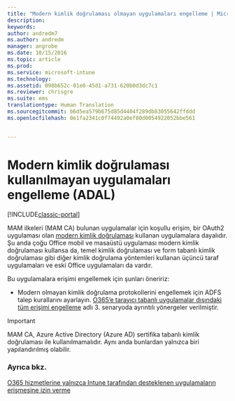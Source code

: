 ```yaml
---
title: "Modern kimlik doğrulaması olmayan uygulamaları engelleme | Microsoft Docs"
description: 
keywords: 
author: andredm7
ms.author: andredm
manager: angrobe
ms.date: 10/15/2016
ms.topic: article
ms.prod: 
ms.service: microsoft-intune
ms.technology: 
ms.assetid: 098b652c-01e0-45d1-a731-620b0d3dc7c1
ms.reviewer: chrisgre
ms.suite: ems
translationtype: Human Translation
ms.sourcegitcommit: b6d5ea579b675d85d4404f289db83055642ffddd
ms.openlocfilehash: 0e1fa2341c0f74492a0ef80d0054922052bbe561


---
```


# <a name="block-apps-that-do-not-use-modern-authentication-adal"></a>Modern kimlik doğrulaması kullanılmayan uygulamaları engelleme (ADAL)

[!INCLUDE[classic-portal](../includes/classic-portal.md)]

MAM ilkeleri (MAM CA) bulunan uygulamalar için koşullu erişim, bir OAuth2 uygulaması olan [modern kimlik doğrulaması](https://support.office.com/en-US/article/Using-Office-365-modern-authentication-with-Office-clients-776c0036-66fd-41cb-8928-5495c0f9168a) kullanan uygulamalara dayalıdır. Şu anda çoğu Office mobil ve masaüstü uygulaması modern kimlik doğrulaması kullansa da, temel kimlik doğrulaması ve form tabanlı kimlik doğrulaması gibi diğer kimlik doğrulama yöntemleri kullanan üçüncü taraf uygulamaları ve eski Office uygulamaları da vardır.

Bu uygulamalara erişimi engellemek için şunları öneririz:

* Modern olmayan kimlik doğrulama protokollerini engellemek için ADFS talep kurallarını ayarlayın. [O365’e tarayıcı tabanlı uygulamalar dışındaki tüm erişimi engelleme](https://technet.microsoft.com/library/dn592182.aspx) adlı 3. senaryoda ayrıntılı yönergeler verilmiştir.

>[!IMPORTANT]
>MAM CA, Azure Active Directory (Azure AD) sertifika tabanlı kimlik doğrulaması ile kullanılmamalıdır. Aynı anda bunlardan yalnızca biri yapılandırılmış olabilir.



### <a name="see-also"></a>Ayrıca bkz.
[O365 hizmetlerine yalnızca Intune tarafından desteklenen uygulamaların erişmesine izin verme](allow-policy-managed-apps-access-to-o365.md)



<!--HONumber=Dec16_HO2-->


